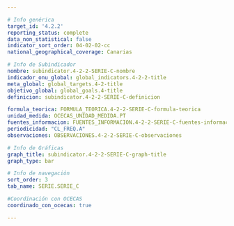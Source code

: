 ```yaml
---

# Info genérica
target_id: '4.2.2'
reporting_status: complete
data_non_statistical: false
indicator_sort_order: 04-02-02-cc
national_geographical_coverage: Canarias

# Info de Subindicador
nombre: subindicator.4-2-2-SERIE-C-nombre
indicador_onu_global: global_indicators.4-2-2-title
meta_global: global_targets.4-2-title
objetivo_global: global_goals.4-title
definicion: subindicator.4-2-2-SERIE-C-definicion

formula_teorica: FORMULA_TEORICA.4-2-2-SERIE-C-formula-teorica
unidad_medida: OCECAS_UNIDAD_MEDIDA.PT
fuentes_informacion: FUENTES_INFORMACION.4-2-2-SERIE-C-fuentes-informacion
periodicidad: "CL_FREQ.A"
observaciones: OBSERVACIONES.4-2-2-SERIE-C-observaciones

# Info de Gráficas
graph_title: subindicator.4-2-2-SERIE-C-graph-title
graph_type: bar

# Info de navegación
sort_order: 3
tab_name: SERIE.SERIE_C

#Coordinación con OCECAS
coordinado_con_ocecas: true

---
```

